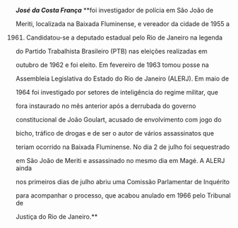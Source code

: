 

***José da Costa França*** **foi investigador de polícia em São João de

Meriti, localizada na Baixada Fluminense, e vereador da cidade de 1955 a

1961. Candidatou-se a deputado estadual pelo Rio de Janeiro na legenda

do Partido Trabalhista Brasileiro (PTB) nas eleições realizadas em

outubro de 1962 e foi eleito. Em fevereiro de 1963 tomou posse na

Assembleia Legislativa do Estado do Rio de Janeiro (ALERJ). Em maio de

1964 foi investigado por setores de inteligência do regime militar, que

fora instaurado no mês anterior após a derrubada do governo

constitucional de João Goulart, acusado de envolvimento com jogo do

bicho, tráfico de drogas e de ser o autor de vários assassinatos que

teriam ocorrido na Baixada Fluminense. No dia 2 de julho foi sequestrado

em São João de Meriti e assassinado no mesmo dia em Magé. A ALERJ ainda

nos primeiros dias de julho abriu uma Comissão Parlamentar de Inquérito

para acompanhar o processo, que acabou anulado em 1966 pelo Tribunal de

Justiça do Rio de Janeiro.**



